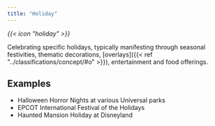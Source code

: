 ```yaml
---
title: "Holiday"
---
```


<i class="bigIcon">{{< icon "holiday" >}}</i>


Celebrating specific holidays, typically manifesting through seasonal festivities, thematic decorations, [overlays]({{< ref "../classifications/concept/#o" >}}), entertainment and food offerings.

## Examples
* Halloween Horror Nights at various Universal parks
* EPCOT International Festival of the Holidays
* Haunted Mansion Holiday at Disneyland